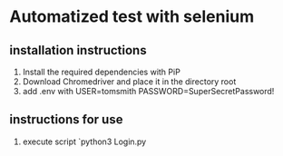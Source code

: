 # Automatized test with selenium

## installation instructions

1. Install the required dependencies with PiP
2. Download Chromedriver and place it in the directory root
3. add .env with USER=tomsmith
PASSWORD=SuperSecretPassword!

## instructions for use


1. execute script `python3 Login.py